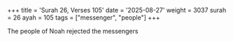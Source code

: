 +++
title = 'Surah 26, Verses 105'
date = '2025-08-27'
weight = 3037
surah = 26
ayah = 105
tags = ["messenger", "people"]
+++

The people of Noah rejected the messengers